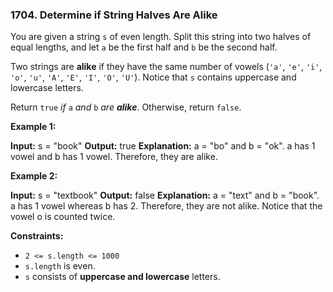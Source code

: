 ### 1704\. Determine if String Halves Are Alike

You are given a string `s` of even length. Split this string into two halves of equal lengths, and let `a` be the first half and `b` be the second half.

Two strings are **alike** if they have the same number of vowels (`'a'`, `'e'`, `'i'`, `'o'`, `'u'`, `'A'`, `'E'`, `'I'`, `'O'`, `'U'`). Notice that `s` contains uppercase and lowercase letters.

Return `true` _if_ `a` _and_ `b` _are **alike**_. Otherwise, return `false`.

**Example 1:**

**Input:** s = "book"
**Output:** true
**Explanation:** a = "bo" and b = "ok". a has 1 vowel and b has 1 vowel. Therefore, they are alike.

**Example 2:**

**Input:** s = "textbook"
**Output:** false
**Explanation:** a = "text" and b = "book". a has 1 vowel whereas b has 2. Therefore, they are not alike.
Notice that the vowel o is counted twice.

**Constraints:**

*   `2 <= s.length <= 1000`
*   `s.length` is even.
*   `s` consists of **uppercase and lowercase** letters.
